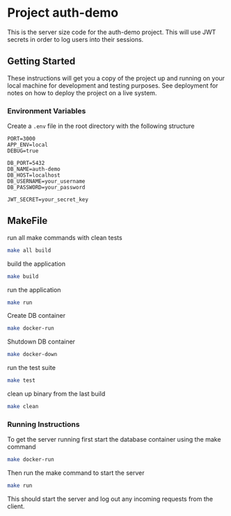 # Project auth-demo 

This is the server size code for the auth-demo project. This will use JWT secrets in order to log users into their sessions.

## Getting Started

These instructions will get you a copy of the project up and running on your local machine for development and testing purposes. See deployment for notes on how to deploy the project on a live system.

### Environment Variables

Create a `.env` file in the root directory with the following structure

```env
PORT=3000
APP_ENV=local
DEBUG=true

DB_PORT=5432
DB_NAME=auth-demo
DB_HOST=localhost
DB_USERNAME=your_username
DB_PASSWORD=your_password

JWT_SECRET=your_secret_key
```

## MakeFile

run all make commands with clean tests
```bash
make all build
```

build the application
```bash
make build
```

run the application
```bash
make run
```

Create DB container
```bash
make docker-run
```

Shutdown DB container
```bash
make docker-down
```

run the test suite
```bash
make test
```

clean up binary from the last build
```bash
make clean
```

### Running Instructions

To get the server running first start the database container using the make command
```bash
make docker-run
```
Then run the make command to start the server
```bash
make run
```
This should start the server and log out any incoming requests from the client.
